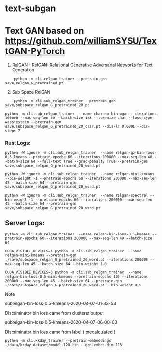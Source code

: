 # text-subgan



# Text GAN based on https://github.com/williamSYSU/TextGAN-PyTorch

1. RelGAN - RelGAN: Relational Generative Adversarial Networks for Text Generation


```
    python -m cli.relgan_trainer --pretrain-gen save/relgan_G_pretrained.pt
```


2. Sub Space RelGAN


```
    python -m cli.sub_relgan_trainer --pretrain-gen save/subspace_relgan_G_pretrained_20.pt
```



```
python -m cli.sub_relgan_trainer  --name char-no-bin-wgan --iterations 100000 --max-seq-len 50 --batch-size 128 --tokenize char --loss-type wasstestein --pretrain-gen save/subspace_relgan_G_pretrained_20_char.pt --dis-lr 0.0001 --dis-steps 7
```

### Rust Logs:

```
python -W ignore -m cli.sub_relgan_trainer  --name relgan-gp-bin-loss-0.5-kmeans --pretrain-epochs 60 --iterations 200000 --max-seq-len 40 --batch-size 64 --full-text True --grad-penalty True --pretrain-gen save/subspace_relgan_G_pretrained_20_word.pt
```

```
python -W ignore -m cli.sub_relgan_trainer  --name relgan-mini-kmeans --bin-weight -1 --pretrain-epochs 60 --iterations 200000 --max-seq-len 45 --batch-size 64 --pretrain-gen save/subspace_relgan_G_pretrained_20_word.pt
```

```
python -W ignore -m cli.sub_relgan_trainer  --name relgan-spectral --bin-weight -1 --pretrain-epochs 60 --iterations 200000 --max-seq-len 45 --batch-size 64 --pretrain-gen save/subspace_relgan_G_pretrained_20_word.pt
```


## Server Logs:

```
python -m cli.sub_relgan_trainer  --name relgan-bin-loss-0.5-kmeans --pretrain-epochs 60 --iterations 200000 --max-seq-len 40 --batch-size 64
```

```
CUDA_VISIBLE_DEVICES=1 python -m cli.sub_relgan_trainer  --name relgan-mini-kmeans --pretrain-gen ./save/subspace_relgan_G_pretrained_20_word.pt --iterations 200000 --max-seq-len 45 --batch-size 64 --bin-weight 1.0
```

```
CUDA_VISIBLE_DEVICES=3 python -m cli.sub_relgan_trainer  --name relgan-bin-loss-0.5-mini-kmeans --pretrain-epochs 100 --iterations 200000 --max-seq-len 45 --batch-size 64 --pretrain-gen ./save/subspace_relgan_G_pretrained_20_word.pt --bin-weight 0.5
```

Note:

subrelgan-bin-loss-0.5-kmeans-2020-04-07-01-33-53

Discriminator bin loss came from clusterer output


subrelgan-bin-loss-0.5-kmeans-2020-04-07-06-00-03

Discriminator bin loss came from label ( precalculated )




```
python -m cli.kkday_trainer --pretrain-embeddings ./data/kkday_dataset/model-128.bin --gen-embed-dim 128
```